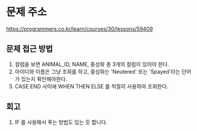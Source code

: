 # 문제 주소
https://programmers.co.kr/learn/courses/30/lessons/59409

## 문제 접근 방법
1. 컬럼을 보면 ANIMAL_ID, NAME, 중성화 총 3개의 컬럼이 있어야 한다.
2. 아이디와 이름은 그냥 조회를 하고, 중성화는 'Neutered' 또는 'Spayed'라는 단어가 있는지 확인해야한다. 
3. CASE END 사이에 WHEN THEN ELSE 를 적절히 사용하여 조회한다.

## 회고
1. IF 를 사용해서 푸는 방법도 있는 듯 합니다.
